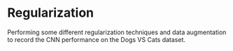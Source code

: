 # Regularization
Performing some different regularization techniques and data augmentation to record the CNN performance on the Dogs VS Cats dataset.
